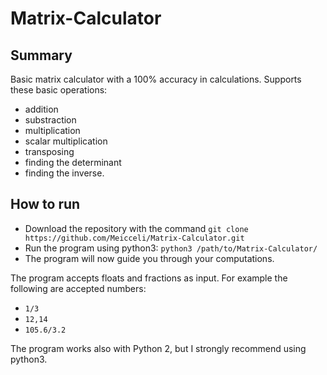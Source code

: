 # Matrix-Calculator

## Summary
Basic matrix calculator with a 100% accuracy in calculations. Supports these basic operations:
- addition
- substraction
- multiplication
- scalar multiplication
- transposing
- finding the determinant
- finding the inverse.

## How to run
- Download the repository with the command `git clone https://github.com/Meicceli/Matrix-Calculator.git`
- Run the program using python3: `python3 /path/to/Matrix-Calculator/`
- The program will now guide you through your computations.

The program accepts floats and fractions as input. For example the following are accepted numbers:
- `1/3`
- `12,14`
- `105.6/3.2`

The program works also with Python 2, but I strongly recommend using python3.
